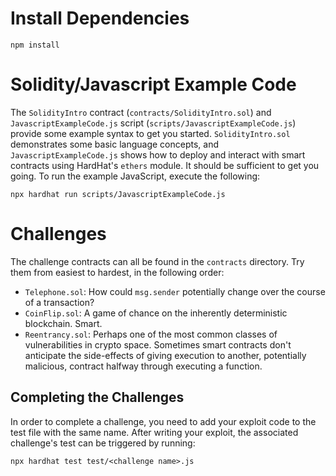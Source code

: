 # Install Dependencies

`npm install`

# Solidity/Javascript Example Code

The `SolidityIntro` contract (`contracts/SolidityIntro.sol`) and `JavascriptExampleCode.js` script (`scripts/JavascriptExampleCode.js`) provide some example syntax to get you started. `SolidityIntro.sol` demonstrates some basic language concepts, and `JavascriptExampleCode.js` shows how to deploy and interact with smart contracts using HardHat's `ethers` module. It should be sufficient to get you going. To run the example JavaScript, execute the following:

`npx hardhat run scripts/JavascriptExampleCode.js`

# Challenges

The challenge contracts can all be found in the `contracts` directory. Try them from easiest to hardest, in the following order:

* `Telephone.sol`: How could `msg.sender` potentially change over the course of a transaction?
* `CoinFlip.sol`: A game of chance on the inherently deterministic blockchain. Smart.
* `Reentrancy.sol`: Perhaps one of the most common classes of vulnerabilities in crypto space. Sometimes smart contracts don't anticipate the side-effects of giving execution to another, potentially malicious, contract halfway through executing a function.

## Completing the Challenges

In order to complete a challenge, you need to add your exploit code to the test file with the same name. After writing your exploit, the associated challenge's test can be triggered by running:

`npx hardhat test test/<challenge name>.js`

